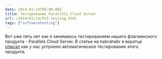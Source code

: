 ```yaml
---
date: 2014-03-14T00:00:00Z
title: Тестирование Parallels Cloud Server
url: /2014/03/14/PCS-testing.html
tags: ["softwaretesting"]
---
```


Вот уже пять лет как я занимаюсь тестированием нашего флагманского продукта -
Parallels Cloud Server. В статье на habrahabr я вкратце [описал](https://habrahabr.ru/post/204292/)
как у нас устроено автоматическое тестирование этого продукта.
